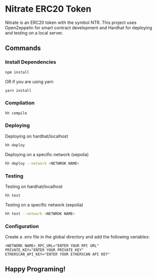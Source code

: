 # Nitrate ERC20 Token

Nitrate is an ERC20 token with the symbol NTR. This project uses OpenZeppelin for smart contract development and Hardhat for deploying and testing on a local server.

## Commands

### Install Dependencies

```bash
npm install
```
OR if you are using yarn
```bash
yarn install
```

### Compilation

```bash
hh compile
```

### Deploying
Deploying on hardhat/localhost
```bash
hh deploy
```

Deploying on a specific network (sepolia)
```bash
hh deploy --network <NETWROK NAME>
```

### Testing
Testing on hardhat/localhost
```bash
hh test
```
Testing on a specific network (sepolia)
```bash
hh test --network <NETWROK NAME>
```

### Configuration
Create a .env file in the global directory and add the following variables:
```dotenv
<NETWORK NAME>_RPC_URL="ENTER YOUR RPC URL"
PRIVATE_KEY="ENTER YOUR PRIVATE KEY"
ETHERSCAN_API_KEY="ENTER YOUR ETHERSCAN API KEY"
```

## Happy Programing!